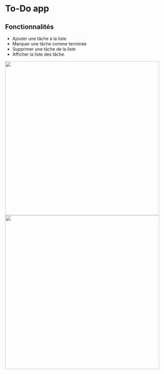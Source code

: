 # To-Do app

## Fonctionnalités 
- Ajouter une tâche à la liste
- Marquer une tâche comme terminée
- Supprimer une tâche de la liste
- Afficher la liste des tâche.

<div>
  <img src="https://github.com/user-attachments/assets/20e2a4d2-a4d2-40c9-9089-9c1ab8f23ba7" style="width:500px">
  <img src="https://github.com/user-attachments/assets/810be8ed-a9f7-4fbc-833c-7c3f2a0d84ea" style="width:500px">
</div>
